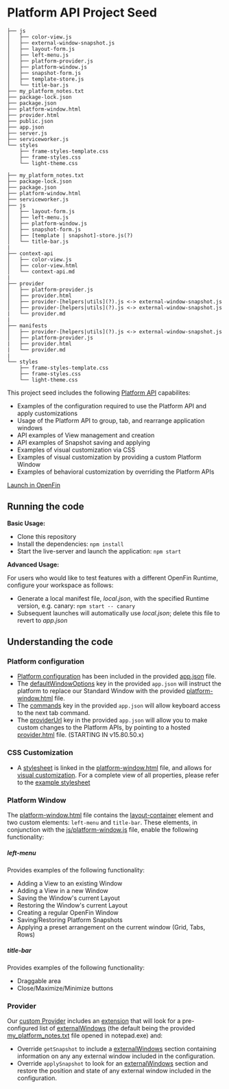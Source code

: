 # Platform API Project Seed

```
├── js
│   ├── color-view.js
│   ├── external-window-snapshot.js
│   ├── layout-form.js
│   ├── left-menu.js
│   ├── platform-provider.js
│   ├── platform-window.js
│   ├── snapshot-form.js
│   ├── template-store.js
│   └── title-bar.js
├── my_platform_notes.txt
├── package-lock.json
├── package.json
├── platform-window.html
├── provider.html
├── public.json
├── app.json
├── server.js
├── serviceworker.js
└── styles
    ├── frame-styles-template.css
    ├── frame-styles.css
    └── light-theme.css
```
```
├── my_platform_notes.txt
├── package-lock.json
├── package.json
├── platform-window.html
├── serviceworker.js
├── js
│   ├── layout-form.js
│   ├── left-menu.js
│   ├── platform-window.js
│   ├── snapshot-form.js
│   ├── [template | snapshot]-store.js(?)
│   └── title-bar.js
|
├── context-api
│   ├── color-view.js
│   ├── color-view.html
│   └── context-api.md
|
├── provider
│   ├── platform-provider.js
│   ├── provider.html
│   ├── provider-[helpers|utils](?).js <-> external-window-snapshot.js
│   ├── provider-[helpers|utils](?).js <-> external-window-snapshot.js
|	└── provider.md
|
├── manifests
│   ├── provider-[helpers|utils](?).js <-> external-window-snapshot.js
│   ├── platform-provider.js
|	├── provider.html
|	└── provider.md
|
└── styles
    ├── frame-styles-template.css
    ├── frame-styles.css
    └── light-theme.css
```
This project seed includes the following [Platform API](https://openfin.co/platform-api) capabilites:

* Examples of the configuration required to use the Platform API and apply customizations
* Usage of the Platform API to group, tab, and rearrange application windows
* API examples of View management and creation
* API examples of Snapshot saving and applying
* Examples of visual customization via CSS
* Examples of visual customization by providing a custom Platform Window
* Examples of behavioral customization by overriding the Platform APIs

[Launch in OpenFin](https://openfin.github.io/start/?manifest=https%3A%2F%2Fopenfin.github.io%2Fplatform-api-project-seed%2Fpublic.json)

## Running the code

**Basic Usage:**

* Clone this repository
* Install the dependencies: `npm install`
* Start the live-server and launch the application: `npm start`

**Advanced Usage:**

For users who would like to test features with a different OpenFin Runtime, configure your workspace as follows:

* Generate a local manifest file, _local.json_, with the specified Runtime version, e.g. canary: `npm start -- canary`
* Subsequent launches will automatically use _local.json_; delete this file to revert to _app.json_

## Understanding the code

### Platform configuration
* [Platform configuration](https://developers.openfin.co/docs/platform-api#section-1-launching-a-platform) has been included in the provided [app.json](app.json) file.
* The [defaultWindowOptions](https://developers.openfin.co/docs/platform-api#section-standard-window-customization) key in the provided `app.json` will instruct the platform to replace our Standard Window with the provided [platform-window.html](platform-window.html) file.
* The [commands](https://developers.openfin.co/docs/platform-api#section-5-3-using-keyboard-commands) key in the provided `app.json` will allow keyboard access to the next tab command.
* The [providerUrl]() key in the provided `app.json` will allow you to make custom changes to the Platform APIs, by pointing to a hosted [provider.html](provider.html) file. (STARTING IN v15.80.50.x)

### CSS Customization
* A [stylesheet](https://developers.openfin.co/docs/platform-api#section-standard-window-customization) is linked in the [platform-window.html](platform-window.html) file, and allows for [visual customization](styles/frame-styles.css). For a complete view of all properties, please refer to the [example stylesheet](https://github.com/openfin/layouts-v2-style-examples)

### Platform Window
The [platform-window.html](platform-window.html) file contains the [layout-container](https://developers.openfin.co/docs/platform-api#section-5-2-complete-window-customization) element and two custom elements: `left-menu` and `title-bar`. These elements, in conjunction with the [js/platform-window.js](js/platform-window.js) file, enable the following functionality:

##### left-menu
Provides examples of the following functionality:
* Adding a View to an existing Window
* Adding a View in a new Window
* Saving the Window's current Layout
* Restoring the Window's current Layout
* Creating a regular OpenFin Window
* Saving/Restoring Platform Snapshots
* Applying a preset arrangement on the current window (Grid, Tabs, Rows)

##### title-bar
Provides examples of the following functionality:
* Draggable area
* Close/Maximize/Minimize buttons

### Provider
Our [custom Provider](js/platform-provider.js) includes an [extension](js/external-window-snapshot.js) that will look for a pre-configured list of [externalWindows](https://cdn.openfin.co/docs/javascript/15.80.49.21/ExternalWindow.html) (the default being the provided [my_platform_notes.txt](my_platform_notes.txt) file opened in notepad.exe) and:

* Override `getSnapshot` to include a [externalWindows](https://cdn.openfin.co/docs/javascript/15.80.49.21/ExternalWindow.html) section containing information on any any external window included in the configuration.
* Override `applySnapshot` to look for an [externalWindows](https://cdn.openfin.co/docs/javascript/15.80.49.21/ExternalWindow.html) section and restore the position and state of any external window included in the configuration.
<!--stackedit_data:
eyJoaXN0b3J5IjpbLTY5OTY5NTc0OCw5OTczNDYwNjIsMTM1Mz
YxNjY3OCwtMTQ0NDE4NzQ4NSwxMzg0NDM2OTk1LDEwMzQzNDc4
MzIsMTAzMTYzMTEyNiwyMDE0MzYxMzEyXX0=
-->